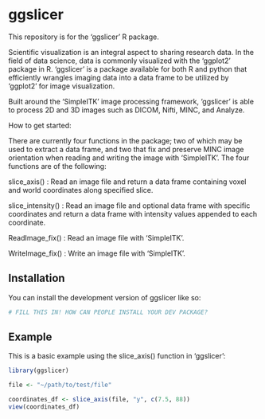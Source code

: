 
# ggslicer

<!-- badges: start -->

<!-- badges: end -->

This repository is for the ‘ggslicer’ R package.

Scientific visualization is an integral aspect to sharing research data.
In the field of data science, data is commonly visualized with the
‘ggplot2’ package in R. ‘ggslicer’ is a package available for both R and
python that efficiently wrangles imaging data into a data frame to be
utilized by ‘ggplot2’ for image visualization.

Built around the ‘SimpleITK’ image processing framework, ‘ggslicer’ is
able to process 2D and 3D images such as DICOM, Nifti, MINC, and
Analyze.

How to get started:

There are currently four functions in the package; two of which may be
used to extract a data frame, and two that fix and preserve MINC image
orientation when reading and writing the image with ‘SimpleITK’. The
four functions are of the following:

slice_axis() : Read an image file and return a data frame containing
voxel and world coordinates along specified slice.

slice_intensity() : Read an image file and optional data frame with
specific coordinates and return a data frame with intensity values
appended to each coordinate.

ReadImage_fix() : Read an image file with ‘SimpleITK’.

WriteImage_fix() : Write an image file with ‘SimpleITK’.

## Installation

You can install the development version of ggslicer like so:

``` r
# FILL THIS IN! HOW CAN PEOPLE INSTALL YOUR DEV PACKAGE?
```

## Example

This is a basic example using the slice_axis() function in ‘ggslicer’:

``` r
library(ggslicer)

file <- "~/path/to/test/file"

coordinates_df <- slice_axis(file, "y", c(7.5, 88))
view(coordinates_df)
```
